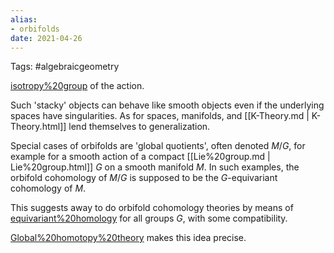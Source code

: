 ```yaml
---
alias:
- orbifolds
date: 2021-04-26
---
```















Tags: \#algebraicgeometry

[isotropy%20group](isotropy%20group) of the action.

Such 'stacky' objects can behave like smooth objects even if the underlying spaces have singularities. As for spaces, manifolds, and [[K-Theory.md | K-Theory.html]] lend themselves to generalization.

Special cases of orbifolds are 'global quotients', often denoted $M/G$, for example for a smooth action of a compact [[Lie%20group.md | Lie%20group.html]] $G$ on a smooth manifold $M$. In such examples, the orbifold cohomology of $M/G$ is supposed to be the $G$-equivariant cohomology of $M$.

This suggests away to do orbifold cohomology theories by means of [equivariant%20homology](equivariant%20homology) for all groups $G$, with some compatibility.

[Global%20homotopy%20theory](Global%20homotopy%20theory) makes this idea precise.

